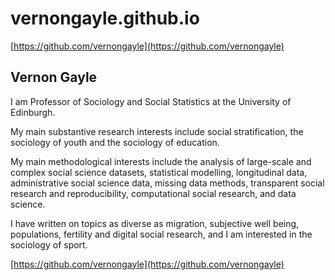 # vernongayle.github.io

[https://github.com/vernongayle](https://github.com/vernongayle)

## Vernon Gayle ##

I am Professor of Sociology and Social Statistics at the University of Edinburgh. 

My main substantive research interests include social stratification, the sociology of youth and the sociology of education. 

My main methodological interests include the analysis of large-scale and complex social science datasets, 
statistical modelling, longitudinal data, administrative social science data, missing data methods, transparent social research and 
reproducibility, computational social research, and data science.

I have written on topics as diverse as migration, subjective well being, populations, fertility and digital social research, and 
I am interested in the sociology of sport.

[https://github.com/vernongayle](https://github.com/vernongayle)
